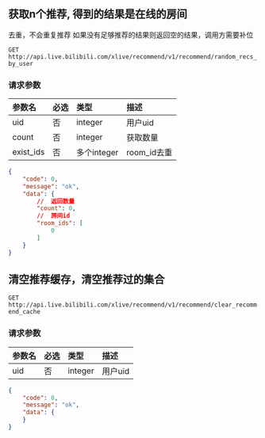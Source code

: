 ## 获取n个推荐, 得到的结果是在线的房间
 去重，不会重复推荐
 如果没有足够推荐的结果则返回空的结果，调用方需要补位

`GET http://api.live.bilibili.com/xlive/recommend/v1/recommend/random_recs_by_user`

### 请求参数

|参数名|必选|类型|描述|
|:---|:---|:---|:---|
|uid|否|integer| 用户uid|
|count|否|integer| 获取数量|
|exist_ids|否|多个integer| room_id去重|

```json
{
    "code": 0,
    "message": "ok",
    "data": {
        //  返回数量
        "count": 0,
        //  房间id
        "room_ids": [
            0
        ]
    }
}
```

## 清空推荐缓存，清空推荐过的集合

`GET http://api.live.bilibili.com/xlive/recommend/v1/recommend/clear_recommend_cache`

### 请求参数

|参数名|必选|类型|描述|
|:---|:---|:---|:---|
|uid|否|integer| 用户uid|

```json
{
    "code": 0,
    "message": "ok",
    "data": {
    }
}
```

